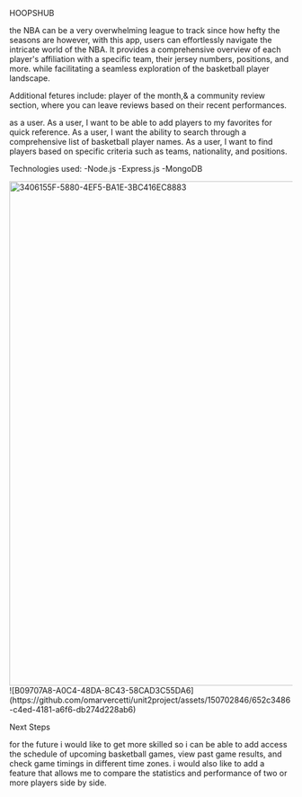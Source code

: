 HOOPSHUB

the NBA can be a very overwhelming league to track since how hefty the seasons are however, with this app, users can effortlessly navigate the intricate world of the NBA. It provides a comprehensive overview of each player's affiliation with a specific team, their jersey numbers, positions, and more. while facilitating a seamless exploration of the basketball player landscape.

Additional fetures include: player of the month,& a community review section, where you can leave reviews based on their recent performances.

as a user. As a user, I want to be able to add players to my favorites for quick reference. As a user, I want the ability to search through a comprehensive list of basketball player names. As a user, I want to find players based on specific criteria such as teams, nationality, and positions.

Technologies used: -Node.js -Express.js -MongoDB

<img width="897" alt="3406155F-5880-4EF5-BA1E-3BC416EC8883" src="https://github.com/omarvercetti/unit2project/assets/150702846/cdf3ee1b-f74f-40e8-9371-38eb1b8797db">
![B09707A8-A0C4-48DA-8C43-58CAD3C55DA6](https://github.com/omarvercetti/unit2project/assets/150702846/652c3486-c4ed-4181-a6f6-db274d228ab6)


Next Steps

for the future i would like to get more skilled so i can be able to add access the schedule of upcoming basketball games, view past game results, and check game timings in different time zones. i would also like to add a feature that allows me to compare the statistics and performance of two or more players side by side.

